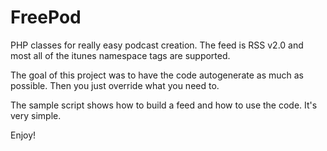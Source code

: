 # FreePod
PHP classes for really easy podcast creation.  The feed is RSS v2.0 and most all of the itunes namespace tags are supported.

The goal of this project was to have the code autogenerate as much as possible.  Then you just override what you need to.

The sample script shows how to build a feed and how to use the code.  It's very simple.

Enjoy!
